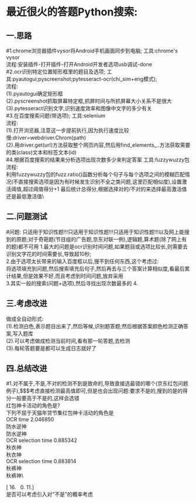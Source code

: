 最近很火的答题Python搜索:
==
一.思路
---
#1.chrome浏览器插件vysor将Android手机画面同步到电脑;
工具:chrome's vysor\
流程:安装插件-打开插件-打开Android开发者选项usb调试-done\
#2.ocr识别特定位置矩形框里的题目及选项;
工具:pyautogui;pyscreenshot;pytesseract-ocr(chi_sim+eng模式);\
流程:\
(1).pyautogui确定矩形框\
(2).pyscreenshot抓取屏幕特定框,抓屏时间与所抓屏幕大小关系不是很大\
(3).pytesseract识别文字,识别速度效率和图像中文字的多少有关\
#3.在百度搜索问题(带选项);
工具:selenium\
流程:\
(1).打开浏览器,注意这一步提前执行,因为执行速度比较慢:driver=webdriver.Chrom(path)\
(2).用driver.get(url)方法获取整个网页内容,然后用find_elements_..方法获取需要的类(class)文本和标签文本(id)\
#4.根据百度搜索的结果来分析选项出现次数多少来判定答案
工具:fuzzywuzzy包\
流程:\
利用fuzzywuzzy包的fuzz.ratio()函数分析每个句子与每个选项之间的模糊匹配情况(不直接搜索选项是因为有时候发生识别不全之类问题,这里匹配相似度),设置激活阈值,超过阈值得分+1
最后统计总得分,根据选择对的/不对的来选择最高激活值还是最低激活值\

二.问题测试
---
#问题:
只适用于知识性题!!!只适用于知识性题!!!只适用于知识性题!!!以及网上能搜到的原题;对于奇葩题(节目组的广告题,京东对联一例),逻辑题,算术题(除了网上有的题)都不可用
1.最大的问题是ocr识别时间问题,如果题目或选项比较长,则需要去识别文字花的时间需要长,导致超10秒;\
2.由于选项太长带来的输入百度框以后,搜不到任何东西,这个考虑过:\
将选项填充到问题,然后搜索填充后句子,然后再去与三个答案计算相似度,看最后累计结果,但是效果不好,而且考虑到时间问题,放弃采用\
3.其实一般的搜索(问题+选项),然后寻找出现次数最多的
4.

三.考虑改进
---
做成全自动形式:\
(1).检测白色,表示题目出来了,然后等候,识别题答题;然后根据答案颜色检测正确答案,写入题库\
(2).可以考虑做成检测当前时间,看有那一轮答题,去检测\
(3).每轮答题要是都可以生成日志就好了


四.总结改进
---
#1.对不属于,不是,不对的检测不到是致命的,导致直接选最错的哪个(京东红包问题例子),$$$考虑直接检测最高值即可,但是也会出现问题:要求不是的,搜到的是的得分一般要高于不是的,这样会选错\
红包神卡活动的角色是?\
下列不屈于天猫年贷节集红包神卡活动的角色是\
OCR time 2.046850\
防水逆神\
防水逆神\
OCR selection time 0.885342\
秋衣神\
秋衣神\
OCR selection time 0.883814\
秋裤神\
秋裤神\

[ 16.   0.  11.]\
是否可以考虑引入对"不是"的概率考虑

